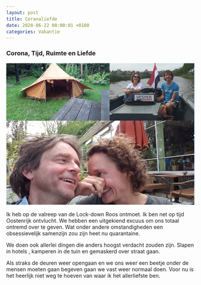 ```yaml
---
layout: post
title: Coranaliefde
date: 2020-06-22 00:00:01 +0100
categories: Vakantie
---
```


### Corona, Tijd, Ruimte en Liefde

![corona](../assets/corona.png)

Ik heb op de valreep van de Lock-down Roos ontmoet. Ik ben net op tijd Oostenrijk ontvlucht. We hebben een uitgekiend excuus om ons totaal ontremd over te geven. Wat onder andere omstandigheden een obsessievelijk samenzijn zou zijn heet nu quarantaine.

We doen ook allerlei dingen die anders hoogst verdacht zouden zijn. Slapen in hotels
, kamperen in de tuin en gemaskerd over straat gaan.

Als straks de deuren weer opengaan en we ons weer een beetje onder de mensen moeten gaan begeven gaan we vast weer normaal doen. Voor nu is het heerlijk niet weg te hoeven van waar ik het allerliefste ben.